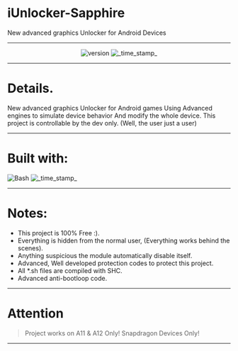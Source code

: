 # iUnlocker-Sapphire
New advanced graphics Unlocker for Android Devices
***
<div align="center">
  <!-- Version -->
    <img src="https://img.shields.io/badge/Version-v1.0-purple.svg?longCache=true&style=popout-triangle"
      alt="version" />
  <!-- build-date -->
    <img src="https://img.shields.io/badge/build date-Apr 12, 2022-white.svg?longCache=true&style=flat-triangle"
      alt="_time_stamp_" />
</div>

***
# Details.
New advanced graphics Unlocker for Android games
Using Advanced engines to simulate device behavior 
And modify the whole device.
This project is controllable by the dev only.
(Well, the user just a user)
***
# Built with:
<div align="left">
  <!-- Bash -->
    <img src="https://img.shields.io/badge/🥇Bash-indigo.svg?longCache=true&style=popout-triangle"
      alt="Bash" />
  <!-- cpp -->
    <img src="https://img.shields.io/badge/🥈C++-white.svg?longCache=true&style=flat-triangle"
      alt="_time_stamp_" />
</div>

***

# Notes:
* This project is 100% Free :).
* Everything is hidden from the normal user, (Everything works behind the scenes).
* Anything suspicious the module automatically disable itself.
* Advanced, Well developed protection codes to protect this project.
* All *.sh files are compiled with SHC.
* Advanced anti-bootloop code.

***

# Attention
> Project works on A11 & A12 Only!
> Snapdragon Devices Only!

***
